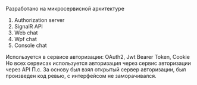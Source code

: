 Разработано на микросервисной архитектуре
1. Authorization server
2. SignalR API
3. Web chat
4. Wpf chat
5. Console chat

Используется в сервисе авторизации: OAuth2, Jwt Bearer Token, Cookie 
Но всех сервисах используется авторизация через сервис авторизации через API
П.с. За основу был взял открытый сервер авторизации, был произведен код ревью, с интерфейсом не заморачивался.
